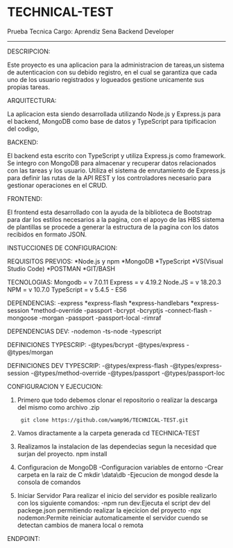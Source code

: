 # TECHNICAL-TEST
Prueba Tecnica Cargo: Aprendiz Sena Backend Developer
****************************************************************
DESCRIPCION:

Este proyecto es una aplicacion para la administracion de tareas,un sistema de autenticacion con su debido registro, en el cual se garantiza que cada uno de los usuario registrados y logueados gestione unicamente sus propias tareas.


ARQUITECTURA: 

La aplicacion esta siendo desarrollada utilizando Node.js y Express.js para el backend, MongoDB como base de datos y TypeScript para tipificacion del codigo,


BACKEND: 

El backend esta escrito con TypeScript y utiliza Express.js como framework. Se integro con MongoDB para almacenar y recuperar datos relacionados con las tareas y los usuario.
Utiliza el sistema de enrutamiento de Express.js para definir las rutas de la API REST y los controladores necesario para gestionar operaciones en el CRUD.

FRONTEND:

El frontend esta desarrollado con la ayuda de la biblioteca de Bootstrap para dar los estilos necesarios a la pagina, con el apoyo de las HBS sistema de plantillas se procede a generar la estructura de la pagina con los datos recibidos en formato JSON.  

INSTUCCIONES DE CONFIGURACION:

REQUISITOS PREVIOS:
*Node.js y npm
*MongoDB
*TypeScript
*VS(Visual Studio Code)
*POSTMAN
*GIT/BASH

TECNOLOGIAS:
Mongodb = v 7.0.11
Express = v 4.19.2
Node.JS = v 18.20.3
NPM = v 10.7.0
TypeScript = v 5.4.5 - ES6


DEPENDENCIAS:
-express
    *express-flash
    *express-handlebars
    *express-session
    *method-override
-passport 
-bcrypt
-bcryptjs
-connect-flash
-mongoose
-morgan
-passport
-passport-local
-rimraf

DEPENDENCIAS DEV:
-nodemon
-ts-node
-typescript

DEFINICIONES TYPESCRIP:
-@types/bcrypt
-@types/express
-@types/morgan

DEFINICIONES DEV TYPESCRIP:
-@types/express-flash
-@types/express-session
-@types/method-override
-@types/passport
-@types/passport-loc


CONFIGURACION Y EJECUCION:

1. Primero que todo debemos clonar el repositorio o realizar la descarga del mismo como archivo .zip

        git clone https://github.com/wamp96/TECHNICAL-TEST.git

2. Vamos diractamente a la carpeta generada
        cd TECHNICA-TEST
3. Realizamos la instalacion de las dependecias segun la necesidad que surjan del proyecto.
        npm install
4. Configuracion de MongoDB
        -Configuracion variables de entorno
        -Crear carpeta en la raiz de C 
            mkdir \data\db
        -Ejecucion de mongod desde la consola de comandos 
5. Iniciar Servidor
    Para realizar el inicio del servidor es posible realizarlo con los siguiente comandos:
        -npm run dev:Ejecuta el script dev del packege.json permitiendo realizar la ejecicion del proyecto 
        -npx nodemon:Permite reiniciar automaticamente el servidor cuendo se detectan cambios de manera local o remota



ENDPOINT:

